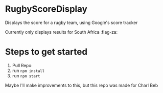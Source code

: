 # RugbyScoreDisplay
Displays the score for a rugby team, using Google's score tracker

Currently only displays results for South Africa :flag-za: 

# Steps to get started

1. Pull Repo
2. run `npm install`
3. run `npm start`

Maybe I'll make improvements to this, but this repo was made for Charl Beb
